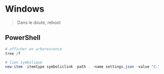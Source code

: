 # Windows

>Dans le doute, reboot

## PowerShell

```powershell
# afficher en arborescence
tree /f

# lien symbolique
new-item -itemtype symboliclink -path . -name settings.json -value "C:\Users\Kamil\OneDrive\Windows Terminal\settings.json"
```
